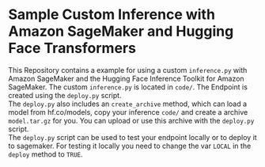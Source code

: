 # Sample Custom Inference with Amazon SageMaker and Hugging Face Transformers


This Repository contains a example for using a custom `inference.py` with Amazon SageMaker and the Hugging Face Inference Toolkit for Amazon SageMaker. 
The custom `inference.py` is located in `code/`. The Endpoint is created using the `deploy.py` script.  
The `deploy.py` also includes an `create_archive` method, which can load a model from hf.co/models, copy your inference `code/` and create a archive `model.tar.gz` for you. You can upload or use this archive with the `deploy.py` script.  
The `deploy.py` script can be used to test your endpoint locally or to deploy it to sagemaker. For testing it locally you need to change the var `LOCAL` in the `deploy` method to `TRUE`. 
